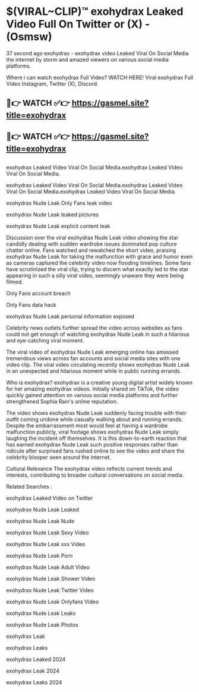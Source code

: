 # $(VIRAL~CLIP)™ exohydrax Leaked Video Full On Twitter or (X) -(Osmsw)
37 second ago exohydrax - exohydrax video Leaked Viral On Social Media the internet by storm and amazed viewers on various social media platforms.

Where i can watch exohydrax Full Video? WATCH HERE! Viral exohydrax Full Video Instagram, Twitter (X), Discord.

## 🔴👉 WATCH ✅👉 https://gasmel.site?title=exohydrax
## 🔴👉 WATCH ✅👉 https://gasmel.site?title=exohydrax
##
exohydrax Leaked Video Viral On Social Media.exohydrax Leaked Video Viral On Social Media.

exohydrax Leaked Video Viral On Social Media.exohydrax Leaked Video Viral On Social Media.exohydrax Leaked Video Viral On Social Media.

exohydrax Nude Leak Only Fans leak video

exohydrax Nude Leak leaked pictures

exohydrax Nude Leak explicit content leak

Discussion over the viral exohydrax Nude Leak video showing the star candidly dealing with sudden wardrobe issues dominated pop culture chatter online. Fans watched and rewatched the short video, praising exohydrax Nude Leak for taking the malfunction with grace and humor even as cameras captured the celebrity video now flooding timelines. Some fans have scrutinized the viral clip, trying to discern what exactly led to the star appearing in such a silly viral video, seemingly unaware they were being filmed.


Only Fans account breach

Only Fans data hack

exohydrax Nude Leak personal information exposed

Celebrity news outlets further spread the video across websites as fans could not get enough of watching exohydrax Nude Leak in such a hilarious and eye-catching viral moment.


The viral video of exohydrax Nude Leak emerging online has amassed tremendous views across fan accounts and social media sites with one video clip. The viral video circulating recently shows exohydrax Nude Leak in an unexpected and hilarious moment while in public running errands.


Who is exohydrax? exohydrax is a creative young digital artist widely known for her amazing exohydrax videos. Initially shared on TikTok, the video quickly gained attention on various social media platforms and further strengthened Sophia Rain's online reputation.

The video shows exohydrax Nude Leak suddenly facing trouble with their outfit coming undone while casually walking about and running errands. Despite the embarrassment most would feel at having a wardrobe malfunction publicly, viral footage shows exohydrax Nude Leak simply laughing the incident off themselves. It is this down-to-earth reaction that has earned exohydrax Nude Leak such positive responses rather than ridicule after surprised fans rushed online to see the video and share the celebrity blooper seen around the internet.

Cultural Relevance The exohydrax video reflects current trends and interests, contributing to broader cultural conversations on social media.

Related Searches :

exohydrax Leaked Video on Twitter

exohydrax Nude Leak Leaked

exohydrax Nude Leak Nude

exohydrax Nude Leak Sexy Video

exohydrax Nude Leak xxx Video

exohydrax Nude Leak Porn

exohydrax Nude Leak Adult Video

exohydrax Nude Leak Shower Video

exohydrax Nude Leak Twitter Video

exohydrax Nude Leak Onlyfans Video

exohydrax Nude Leak Leaks

exohydrax Nude Leak Photos

exohydrax Leak

exohydrax Leaks

exohydrax Leaked 2024

exohydrax Leak 2024

exohydrax Leaks 2024
